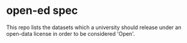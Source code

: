 # open-ed spec

This repo lists the datasets which a university should release
under an open-data license in order to be considered 'Open'.

